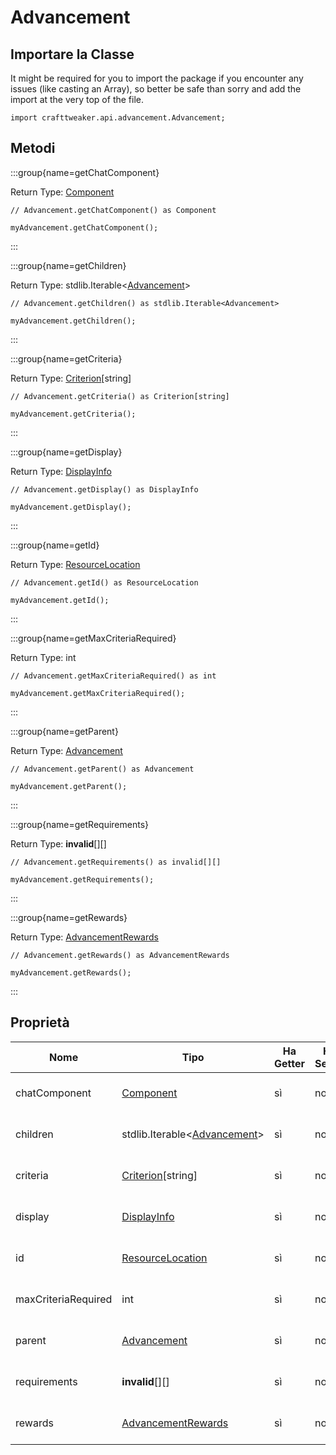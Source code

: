 # Advancement

## Importare la Classe

It might be required for you to import the package if you encounter any issues (like casting an Array), so better be safe than sorry and add the import at the very top of the file.
```zenscript
import crafttweaker.api.advancement.Advancement;
```


## Metodi

:::group{name=getChatComponent}

Return Type: [Component](/vanilla/api/text/Component)

```zenscript
// Advancement.getChatComponent() as Component

myAdvancement.getChatComponent();
```

:::

:::group{name=getChildren}

Return Type: stdlib.Iterable&lt;[Advancement](/vanilla/api/advancement/Advancement)&gt;

```zenscript
// Advancement.getChildren() as stdlib.Iterable<Advancement>

myAdvancement.getChildren();
```

:::

:::group{name=getCriteria}

Return Type: [Criterion](/vanilla/api/advancement/Criterion)[string]

```zenscript
// Advancement.getCriteria() as Criterion[string]

myAdvancement.getCriteria();
```

:::

:::group{name=getDisplay}

Return Type: [DisplayInfo](/vanilla/api/advancement/DisplayInfo)

```zenscript
// Advancement.getDisplay() as DisplayInfo

myAdvancement.getDisplay();
```

:::

:::group{name=getId}

Return Type: [ResourceLocation](/vanilla/api/resource/ResourceLocation)

```zenscript
// Advancement.getId() as ResourceLocation

myAdvancement.getId();
```

:::

:::group{name=getMaxCriteriaRequired}

Return Type: int

```zenscript
// Advancement.getMaxCriteriaRequired() as int

myAdvancement.getMaxCriteriaRequired();
```

:::

:::group{name=getParent}

Return Type: [Advancement](/vanilla/api/advancement/Advancement)

```zenscript
// Advancement.getParent() as Advancement

myAdvancement.getParent();
```

:::

:::group{name=getRequirements}

Return Type: **invalid**[][]

```zenscript
// Advancement.getRequirements() as invalid[][]

myAdvancement.getRequirements();
```

:::

:::group{name=getRewards}

Return Type: [AdvancementRewards](/vanilla/api/advancement/AdvancementRewards)

```zenscript
// Advancement.getRewards() as AdvancementRewards

myAdvancement.getRewards();
```

:::


## Proprietà

| Nome                | Tipo                                                                                   | Ha Getter | Ha Setter | Descrizione             |
| ------------------- | -------------------------------------------------------------------------------------- | --------- | --------- | ----------------------- |
| chatComponent       | [Component](/vanilla/api/text/Component)                                               | sì        | no        | No Description Provided |
| children            | stdlib.Iterable&lt;[Advancement](/vanilla/api/advancement/Advancement)&gt; | sì        | no        | No Description Provided |
| criteria            | [Criterion](/vanilla/api/advancement/Criterion)[string]                                | sì        | no        | No Description Provided |
| display             | [DisplayInfo](/vanilla/api/advancement/DisplayInfo)                                    | sì        | no        | No Description Provided |
| id                  | [ResourceLocation](/vanilla/api/resource/ResourceLocation)                             | sì        | no        | No Description Provided |
| maxCriteriaRequired | int                                                                                    | sì        | no        | No Description Provided |
| parent              | [Advancement](/vanilla/api/advancement/Advancement)                                    | sì        | no        | No Description Provided |
| requirements        | **invalid**[][]                                                                        | sì        | no        | No Description Provided |
| rewards             | [AdvancementRewards](/vanilla/api/advancement/AdvancementRewards)                      | sì        | no        | No Description Provided |

